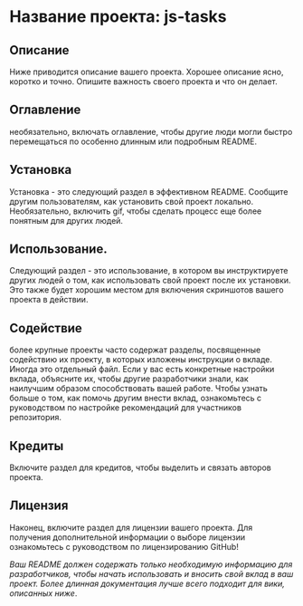 # Название проекта: js-tasks
## Описание 
Ниже приводится описание вашего проекта. Хорошее описание ясно, коротко и точно. Опишите важность своего проекта и что он делает.

## Оглавление
необязательно, включать оглавление, чтобы другие люди могли быстро перемещаться по особенно длинным или подробным README.

## Установка
Установка - это следующий раздел в эффективном README. Сообщите другим пользователям, как установить свой проект локально. Необязательно, включить gif, чтобы сделать процесс еще более понятным для других людей.

## Использование. 
Следующий раздел - это использование, в котором вы инструктируете других людей о том, как использовать свой проект после их установки. Это также будет хорошим местом для включения скриншотов вашего проекта в действии.

## Содействие
более крупные проекты часто содержат разделы, посвященные содействию их проекту, в которых изложены инструкции о вкладе. Иногда это отдельный файл. Если у вас есть конкретные настройки вклада, объясните их, чтобы другие разработчики знали, как наилучшим образом способствовать вашей работе. Чтобы узнать больше о том, как помочь другим внести вклад, ознакомьтесь с руководством по настройке рекомендаций для участников репозитория.

## Кредиты
Включите раздел для кредитов, чтобы выделить и связать авторов проекта.

## Лицензия
Наконец, включите раздел для лицензии вашего проекта. Для получения дополнительной информации о выборе лицензии ознакомьтесь с руководством по лицензированию GitHub!

_Ваш README должен содержать только необходимую информацию для разработчиков, чтобы начать использовать и вносить свой вклад в ваш проект. Более длинная документация лучше всего подходит для вики, описанных ниже_.
